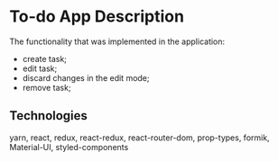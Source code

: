 # To-do App Description

The functionality that was implemented in the application:
- create task;
- edit task;
- discard changes in the edit mode;
- remove task;
## Technologies
 yarn, react, redux, react-redux, react-router-dom, prop-types, 
 formik, Material-UI, styled-components